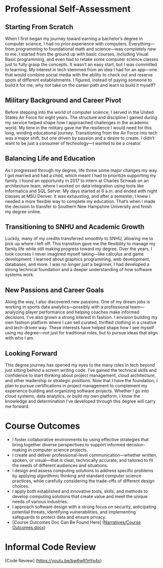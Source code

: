 # Professional Self-Assessment
## Starting From Scratch
When I first began my journey toward earning a bachelor’s degree in computer science, I had no prior experience with computers. Everything—from programming to foundational math and science—was completely new to me. I started from the ground up with basic courses, including Visual Basic programming, and even had to retake some computer science classes just to fully grasp the concepts. It wasn’t an easy start, but I was committed to learning. My interest in tech stemmed from an idea I had for an app—one that would combine social media with the ability to check out and reserve spots at different establishments. I figured, instead of paying someone to build it for me, why not take on the career path and learn to build it myself?
## Military Background and Career Pivot
Before stepping into the world of computer science, I served in the United States Air Force for eight years. The structure and discipline I gained during my service helped shape how I approached challenges in the academic world. My time in the military gave me the resilience I would need for this long, winding educational journey. Transitioning from the Air Force into tech was a major shift, but one driven by passion and a desire to create. I didn’t want to be just a consumer of technology—I wanted to be a creator.
## Balancing Life and Education
As I progressed through my degree, life threw some major changes my way. I got married and had a child, which meant I had to prioritize supporting my family. I found an opportunity in 2017 to intern at Charles Schwab on an architecture team, where I worked on data integration using tools like Informatica and SQL Server. My days started at 6 a.m. and ended with night classes at MSU Denver. It was exhausting, and after a semester, I knew I needed a more flexible way to complete my education. That’s when I made the decision to transfer to Southern New Hampshire University and finish my degree online.
## Transitioning to SNHU and Academic Growth
Luckily, many of my credits transferred smoothly to SNHU, allowing me to pick up where I left off. This transition gave me the flexibility to manage my family life while still making progress toward my degree. Over the years, I took courses I never imagined myself taking—like calculus and game development. I learned about graphics programming, web development, databases, and more. I was no longer just a beginner, I had developed a strong technical foundation and a deeper understanding of how software systems work.
## New Passions and Career Goals
Along the way, I also discovered new passions. One of my dream jobs is working in sports data analytics—possibly with a professional team—analyzing player performance and helping coaches make informed decisions. I’ve also grown a strong interest in fashion. I envision building my own fashion platform where I can sell curated, thrifted clothing in a creative and tech-driven way. These interests have helped shape how I see myself using my degree—not just for traditional roles, but to pursue ideas that align with who I am.
## Looking Forward
This degree journey has opened my eyes to the many roles in tech beyond just sitting behind a screen writing code. I’ve gained the technical skills and confidence to start thinking about project management, cloud architecture, and other leadership or strategic positions. Now that I have the foundation, I plan to pursue certifications in project management to complement my experience building and organizing software projects. Whether I go into cloud systems, data analytics, or build my own platform, I know the knowledge and determination I’ve developed through this degree will carry me forward.
# Course Outcomes
* I foster collaborative environments by using effective strategies that bring together diverse perspectives to support informed decision-making in computer science projects.
* I create and deliver professional-level communication—whether written, spoken, or visual—that is clear, technically accurate, and tailored to fit the needs of different audiences and situations.
* I design and assess computing solutions to address specific problems by applying algorithmic thinking and standard computer science practices, while carefully considering the trade-offs of different design choices.
* I apply both established and innovative tools, skills, and methods to develop computing solutions that create value and meet the unique needs of various industries.
* I approach software design with a strong focus on security, anticipating potential threats, identifying vulnerabilities, and implementing safeguards to protect data and ensure privacy.
* [Course Outcomes Doc Can Be Found Here] ([Narratives/Course Outcomes.docx](https://github.com/Callen78/Capstone/blob/main/Narratives/Course%20Outcomes.docx))
# Informal Code Review
[Code Review] (https://youtu.be/bw6wR1nYp4s)
